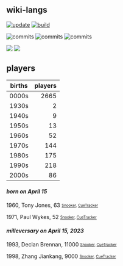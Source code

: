 ## wiki-langs
[![update](https://github.com/dreamerminsk/wiki-langs/actions/workflows/update-tables.yml/badge.svg)](https://github.com/dreamerminsk/wiki-langs/actions/workflows/update-tables.yml)
[![build](https://github.com/dreamerminsk/wiki-langs/actions/workflows/build.yml/badge.svg)](https://github.com/dreamerminsk/wiki-langs/actions/workflows/build.yml)

![commits](https://img.shields.io/github/commit-activity/y/dreamerminsk/wiki-langs)
![commits](https://img.shields.io/github/commit-activity/m/dreamerminsk/wiki-langs)
![commits](https://img.shields.io/github/commit-activity/w/dreamerminsk/wiki-langs)

![](https://img.shields.io/github/languages/code-size/dreamerminsk/wiki-langs)
![](https://img.shields.io/github/repo-size/dreamerminsk/wiki-langs)

## players
| births | players |
| :----: | ------: |
| 0000s | 2665 |
| 1930s | 2 |
| 1940s | 9 |
| 1950s | 13 |
| 1960s | 52 |
| 1970s | 144 |
| 1980s | 175 |
| 1990s | 218 |
| 2000s | 86 |

#### ***born on April 15***
1960, Tony Jones, 63 <sub><sup>[Snooker](http://www.snooker.org/res/index.asp?player=1355), [CueTracker](http://cuetracker.net/Players/tony-jones/)</sup></sub>

1971, Paul Wykes, 52 <sub><sup>[Snooker](http://www.snooker.org/res/index.asp?player=500), [CueTracker](http://cuetracker.net/Players/paul-wykes/)</sup></sub>


#### ***milleversary on April 15, 2023***
1993, Declan Brennan, 11000 <sub><sup>[Snooker](http://www.snooker.org/res/index.asp?player=768), [CueTracker](http://cuetracker.net/Players/declan-brennan/)</sup></sub>

1998, Zhang Jiankang, 9000 <sub><sup>[Snooker](http://www.snooker.org/res/index.asp?player=2134), [CueTracker](http://cuetracker.net/Players/zhang-jiankang/)</sup></sub>



